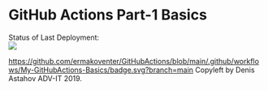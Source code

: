 # GitHub Actions Part-1 Basics


Status of Last Deployment:<br>
<img src="https://github.com/ermakoventer/GitHubActions/blob/main/.github/workflows/My-GitHubActions-Basics/badge.svg?branch=main"><br>

https://github.com/ermakoventer/GitHubActions/blob/main/.github/workflows/My-GitHubActions-Basics/badge.svg?branch=main
Copyleft by Denis Astahov ADV-IT 2019.
